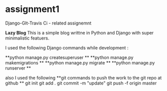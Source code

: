 # assignment1
Django-GIt-Travis Ci - related assignemnt

**Lazy Blog**
This is a simple blog writtne in Python and Django with super minimalistic featuers.

I used the following Django commands while development : 

  **python manage.py createsuperuser **
  **python manage.py makemigrations **
  **python manage.py migrate **
  **python manage.py runserver **
  
  
 also I used the following **git commands to push the work to the git repo at github **
    git init
    git add .
    git commit -m "update"
    git push -f origin master


  


